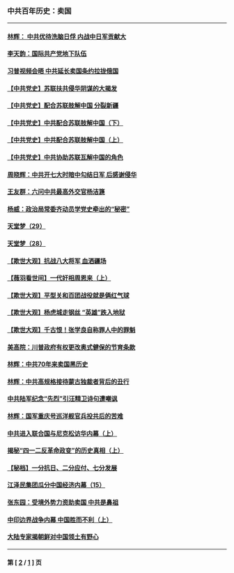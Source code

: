 ### 中共百年历史：卖国
---
#### [林辉： 中共优待洗脑日俘 内战中日军贡献大](../../pages/nf1176117/n13624644.md?08050430) 
#### [李天韵：国际共产党地下队伍](../../pages/nf1176117/n13611808.md?08050430) 
#### [习普视频会晤 中共延长卖国条约拉拢俄国](../../pages/nf1176117/n13060971.md?08050430) 
#### [【中共党史】苏联扶共侵华阴谋的大揭发](../../pages/nf1176117/n13056050.md?08050430) 
#### [【中共党史】配合苏联肢解中国 分裂新疆](../../pages/nf1176117/n13040700.md?08050430) 
#### [【中共党史】中共配合苏联肢解中国（下）](../../pages/nf1176117/n13035660.md?08050430) 
#### [【中共党史】中共配合苏联肢解中国（上）](../../pages/nf1176117/n13030262.md?08050430) 
#### [【中共党史】中共协助苏联瓦解中国的角色](../../pages/nf1176117/n13018109.md?08050430) 
#### [周晓辉：中共开七大时暗中勾结日军 后感谢侵华](../../pages/nf1176117/n12921960.md?08050430) 
#### [王友群：六问中共最高外交官杨洁篪](../../pages/nf1176117/n12836495.md?08050430) 
#### [杨威：政治局常委齐动员学党史牵出的“秘密”](../../pages/nf1176117/n12764642.md?08050430) 
#### [天堂梦（29）](../../pages/nf1176117/n12408465.md?08050430) 
#### [天堂梦（28）](../../pages/nf1176117/n12408309.md?08050430) 
#### [【欺世大观】抗战八大将军 血洒疆场](../../pages/nf1176117/n12357044.md?08050430) 
#### [【薇羽看世间】一代奸相周恩来（上）](../../pages/nf1176117/n12401109.md?08050430) 
#### [【欺世大观】平型关和百团战役就是俩红气球](../../pages/nf1176117/n12359157.md?08050430) 
#### [【欺世大观】杨虎城走钢丝 “英雄”跌入地狱](../../pages/nf1176117/n12358840.md?08050430) 
#### [【欺世大观】千古恨！张学良自称罪人中的罪魁](../../pages/nf1176117/n12358629.md?08050430) 
#### [美高院：川普政府有权更改奥式健保的节育条款](../../pages/nf1176117/n12242171.md?08050430) 
#### [林辉：中共70年来卖国黑历史](../../pages/nf1176117/n11552181.md?08050430) 
#### [林辉：中共高规格接待蒙古独裁者背后的丑行](../../pages/nf1176117/n11225005.md?08050430) 
#### [中共陆军纪念“先烈”引汪精卫诗句遭嘲讽](../../pages/nf1176117/n11153345.md?08050430) 
#### [林辉：国军重庆号巡洋舰官兵投共后的苦难](../../pages/nf1176117/n10997801.md?08050430) 
#### [中共进入联合国与尼克松访华内幕（上）](../../pages/nf1176117/n10138788.md?08050430) 
#### [揭秘“四一二反革命政变”的历史真相（上）](../../pages/nf1176117/n9996650.md?08050430) 
#### [【秘档】一分抗日、二分应付、七分发展](../../pages/nf1176117/n9331484.md?08050430) 
#### [江泽民集团瓜分中国经济内幕（15）](../../pages/nf1176117/n9268584.md?08050430) 
#### [张东园：受境外势力资助卖国 中共是鼻祖](../../pages/nf1176117/n9272480.md?08050430) 
#### [中印边界战争内幕 中国胜而不利（上）](../../pages/nf1176117/n9252458.md?08050430) 
#### [大陆专家揭朝鲜对中国领土有野心](../../pages/nf1176117/n9074056.md?08050430) 

---
#### 第 [ [2](./2.md?08050430) / [1](./1.md?08050430) ] 页
